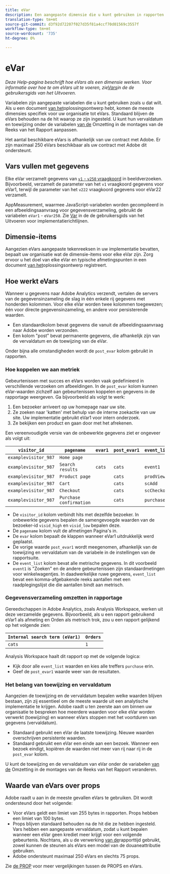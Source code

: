 ```yaml
---
title: eVar
description: Een aangepaste dimensie die u kunt gebruiken in rapporten.
translation-type: tm+mt
source-git-commit: d3f92d72207f027d35f81a4ccf70d01569c3557f
workflow-type: tm+mt
source-wordcount: '735'
ht-degree: 0%

---
```



# eVar

*Deze Help-pagina beschrijft hoe eVars als een dimensie werken. Voor informatie over hoe te om eVars uit te voeren, zie[Vars](/help/implement/vars/page-vars/evar.md)in de de gebruikersgids van het Uitvoeren.*

Variabelen zijn aangepaste variabelen die u kunt gebruiken zoals u dat wilt. Als u een document [van het](/help/implement/prepare/solution-design.md)oplossingsontwerp hebt, komen de meeste dimensies specifiek voor uw organisatie tot eVars. Standaard blijven de eVars behouden na de hit waarop ze zijn ingesteld. U kunt hun vervaldatum en toewijzing onder de variabelen [van de](/help/admin/admin/conversion-var-admin/conversion-var-admin.md) Omzetting in de montages van de Reeks van het Rapport aanpassen.

Het aantal beschikbare eVars is afhankelijk van uw contract met Adobe. Er zijn maximaal 250 eVars beschikbaar als uw contract met Adobe dit ondersteunt.

## Vars vullen met gegevens

Elke eVar verzamelt gegevens van [`v1` - `v250` vraagkoord](/help/implement/validate/query-parameters.md) in beeldverzoeken. Bijvoorbeeld, verzamelt de parameter van het `v1` vraagkoord gegevens voor eVar1, terwijl de parameter van het `v222` vraagkoord gegevens voor eVar22 verzamelt.

AppMeasurement, waarmee JavaScript-variabelen worden gecompileerd in een afbeeldingsaanvraag voor gegevensverzameling, gebruikt de variabelen `eVar1` - `eVar250`. Zie [Var](/help/implement/vars/page-vars/evar.md) in de de gebruikersgids van het Uitvoeren voor implementatierichtlijnen.

## Dimensie-items

Aangezien eVars aangepaste tekenreeksen in uw implementatie bevatten, bepaalt uw organisatie wat de dimensie-items voor elke eVar zijn. Zorg ervoor u het doel van elke eVar en typische afmetingspunten in een document [van het](/help/implement/prepare/solution-design.md)oplossingsontwerp registreert.

## Hoe werkt eVars

Wanneer u gegevens naar Adobe Analytics verzendt, vertalen de servers van de gegevensinzameling de slag in één enkele rij gegevens met honderden kolommen. Voor elke eVar worden twee kolommen toegewezen; één voor directe gegevensinzameling, en andere voor persisterende waarden.

* Een standaardkolom bevat gegevens die vanuit de afbeeldingsaanvraag naar Adobe worden verzonden.
* Een kolom &quot;post&quot; bevat permanente gegevens, die afhankelijk zijn van de vervaldatum en de toewijzing van de eVar.

Onder bijna alle omstandigheden wordt de `post_evar` kolom gebruikt in rapporten.

### Hoe koppelen we aan metriek

Gebeurtenissen met succes en eVars worden vaak gedefinieerd in verschillende verzoeken om afbeeldingen. In de `post_evar` kolom kunnen eVar-waarden zichzelf aan gebeurtenissen koppelen en gegevens in de rapportage weergeven. Ga bijvoorbeeld als volgt te werk:

1. Een bezoeker arriveert op uw homepage naar uw site.
2. Ze zoeken naar &#39;katten&#39; met behulp van de interne zoekactie van uw site. Uw implementatie gebruikt eVar1 voor intern onderzoek.
3. Ze bekijken een product en gaan door met het afrekenen.

Een vereenvoudigde versie van de onbewerkte gegevens ziet er ongeveer als volgt uit:

| `visitor_id` | `pagename` | `evar1` | `post_evar1` | `event_list` |
| --- | --- | --- | --- | --- |
| `examplevisitor_987` | `Home page` |  |  |  |
| `examplevisitor_987` | `Search results` | `cats` | `cats` | `event1` |
| `examplevisitor_987` | `Product page` |  | `cats` | `prodView` |
| `examplevisitor_987` | `Cart` |  | `cats` | `scAdd` |
| `examplevisitor_987` | `Checkout` |  | `cats` | `scCheckout` |
| `examplevisitor_987` | `Purchase confirmation` |  | `cats` | `purchase` |

* De `visitor_id` kolom verbindt hits met dezelfde bezoeker. In onbewerkte gegevens bepalen de samengevoegde waarden van de bezoeker-id `visid_high` en `visid_low` bepalen deze.
* De `pagename` kolom vult de afmetingen Pagina&#39;s in.
* De `evar` kolom bepaalt de klappen wanneer eVar1 uitdrukkelijk werd geplaatst.
* De vorige waarde `post_evar1` wordt meegenomen, afhankelijk van de toewijzing en vervaldatum van de variabele in de instellingen van de rapportsuite.
* De `event_list` kolom bevat alle metrische gegevens. In dit voorbeeld `event1` is &quot;Zoeken&quot; en de andere gebeurtenissen zijn standaardmetingen voor winkelwagentjes. In daadwerkelijke ruwe gegevens, `event_list` bevat een komma-afgebakende reeks aantallen met een raadplegingslijst die die aantallen bindt aan metrisch.

### Gegevensverzameling omzetten in rapportage

Gereedschappen in Adobe Analytics, zoals Analysis Workspace, werken uit deze verzamelde gegevens. Bijvoorbeeld, als u een rapport gebruikend eVar1 als afmeting en Orden als metrisch trok, zou u een rapport gelijkend op het volgende zien:

| `Internal search term (eVar1)` | `Orders` |
| --- | --- |
| `cats` | `1` |

Analysis Workspace haalt dit rapport op met de volgende logica:

* Kijk door alle `event_list` waarden en kies alle treffers `purchase` erin.
* Geef de `post_evar1` waarde weer van de resultaten.

### Het belang van toewijzing en vervaldatum

Aangezien de toewijzing en de vervaldatum bepalen welke waarden blijven bestaan, zijn zij essentieel om de meeste waarde uit een analytische implementatie te krijgen. Adobe raadt u ten zeerste aan om binnen uw organisatie te bespreken hoe meerdere waarden voor elke eVar worden verwerkt (toewijzing) en wanneer eVars stoppen met het voortduren van gegevens (vervaldatum).

* Standaard gebruikt een eVar de laatste toewijzing. Nieuwe waarden overschrijven persistente waarden.
* Standaard gebruikt een eVar een einde aan een bezoek. Wanneer een bezoek eindigt, kopiëren de waarden niet meer van rij naar rij in de `post_evar` kolom.

U kunt de toewijzing en de vervaldatum van eVar onder de variabelen [van de](/help/admin/admin/conversion-var-admin/conversion-var-admin.md) Omzetting in de montages van de Reeks van het Rapport veranderen.

## Waarde van eVars over props

Adobe raadt u aan in de meeste gevallen eVars te gebruiken. Dit wordt ondersteund door het volgende:

* Voor eVars geldt een limiet van 255 bytes in rapporten. Props hebben een limiet van 100 bytes.
* Props blijven standaard behouden na de hit die ze hebben ingesteld. Vars hebben een aangepaste vervaldatum, zodat u kunt bepalen wanneer een eVar geen krediet meer krijgt voor een volgende gebeurtenis. Nochtans, als u de verwerking [van de](/help/components/vrs/vrs-report-time-processing.md)rapporttijd gebruikt, zowel kunnen de steunen als eVars een model van de douaneattributie gebruiken.
* Adobe ondersteunt maximaal 250 eVars en slechts 75 props.

Zie [de PROP](prop.md) voor meer vergelijkingen tussen de PROPS en eVars.
